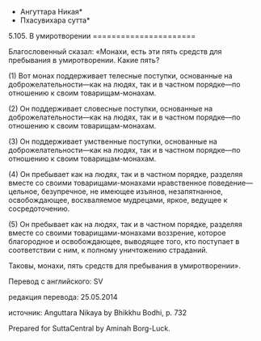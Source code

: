 * Ангуттара Никая*
* Пхасувихара сутта*

5\.105\. В умиротворении
\=\=\=\=\=\=\=\=\=\=\=\=\=\=\=\=\=\=\=\=\=\=

Благословенный сказал: «Монахи, есть эти пять средств для пребывания в умиротворении\. Какие пять?

\(1\) Вот монах поддерживает телесные поступки, основанные на доброжелательности—как на людях, так и в частном порядке—по отношению к своим товарищам\-монахам\.

\(2\) Он поддерживает словесные поступки, основанные на доброжелательности—как на людях, так и в частном порядке—по отношению к своим товарищам\-монахам\.

\(3\) Он поддерживает умственные поступки, основанные на доброжелательности—как на людях, так и в частном порядке—по отношению к своим товарищам\-монахам\.

\(4\) Он пребывает как на людях, так и в частном порядке, разделяя вместе со своими товарищами\-монахами нравственное поведение—цельное, безупречное, не имеющее изъянов, незапятнанное, освобождающее, восхваляемое мудрецами, яркое, ведущее к сосредоточению\.

\(5\) Он пребывает как на людях, так и в частном порядке, разделяя вместе со своими товарищами\-монахами воззрение, которое благородное и освобождающее, выводящее того, кто поступает в соответствии с ним, к полному уничтожению страданий\.

Таковы, монахи, пять средств для пребывания в умиротворении»\.

Перевод с английского: SV

редакция перевода: 25\.05\.2014

источник: Anguttara Nikaya by Bhikkhu Bodhi, p\. 732

Prepared for SuttaCentral by Aminah Borg\-Luck\.